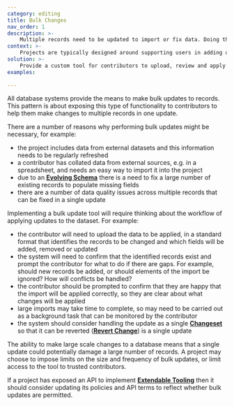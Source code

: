 ```yaml
---
category: editing
title: Bulk Changes
nav_order: 1
description: >-
    Multiple records need to be updated to import or fix data. Doing them individually is time intensive.
context: >-
    Projects are typically designed around supporting users in adding or improving individual records. This model doesn’t work well when there is a need to import external data which contains useful data to be applied to multiple records.
solution: >-
    Provide a custom tool for contributors to upload, review and apply updates to multiple records.
examples:
    
---
```


All database systems provide the means to make bulk updates to records. This pattern is about exposing this type of functionality to contributors to help them make changes to multiple records in one update.

There are a number of reasons why performing bulk updates might be necessary, for example:

* the project includes data from external datasets and this information needs to be regularly refreshed
* a contributor has collated data from external sources, e.g. in a spreadsheet, and needs an easy way to import it into the project
* due to an **[Evolving Schema](/patterns/data-model/evolving-schema)** there is a need to fix a large number of existing records to populate missing fields
* there are a number of data quality issues across multiple records that can be fixed in a single update

Implementing a bulk update tool will require thinking about the workflow of applying updates to the dataset. For example:

* the contributor will need to upload the data to be applied, in a standard format that identifies the records to be changed and which fields will be added, removed or updated
* the system will need to confirm that the identified records exist and prompt the contributor for what to do if there are gaps. For example, should new records be added, or should elements of the import be ignored? How will conflicts be handled?
* the contributor should be prompted to confirm that they are happy that the import will be applied correctly, so they are clear about what changes will be applied
* large imports may take time to complete, so may need to be carried out as a background task that can be monitored by the contributor
* the system should consider handling the update as a single **[Changeset](/patterns/data-model/changeset)** so that it can be reverted (**[Revert Change](/patterns/editing/revert-change)**) is a single update

The ability to make large scale changes to a database means that a single update could potentially damage a large number of records. A project may choose to impose limits on the size and frequency of bulk updates, or limit access to the tool to trusted contributors.

If a project has exposed an API to implement **[Extendable Tooling](/patterns/workflow/extendable-tooling)** then it should consider updating its policies and API terms to reflect whether bulk updates are permitted.